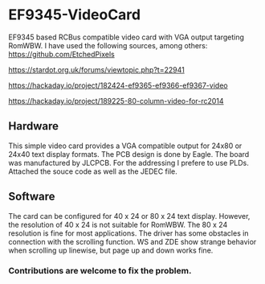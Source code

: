 # EF9345-VideoCard
EF9345 based RCBus compatible video card with VGA output targeting RomWBW. 
I have used the following sources, among others:
  https://github.com/EtchedPixels
  
  https://stardot.org.uk/forums/viewtopic.php?t=22941
  
  https://hackaday.io/project/182424-ef9365-ef9366-ef9367-video
  
  https://hackaday.io/project/189225-80-column-video-for-rc2014

## Hardware
This simple video card provides a VGA compatible output for 24x80 or 24x40 text display formats. The PCB design is done by Eagle. The board was manufactured by JLCPCB. For the addressing I prefere to use PLDs. Attached the souce code as well as the JEDEC file.
## Software
The card can be configured for 40 x 24 or 80 x 24 text display. However, the resolution of 40 x 24 is not suitable for RomWBW. The 80 x 24 resolution is fine for most applications. The driver has some obstacles in connection with the scrolling function. WS and ZDE show strange behavior when scrolling up linewise, but page up and down works fine. 
### Contributions are welcome to fix the problem.
